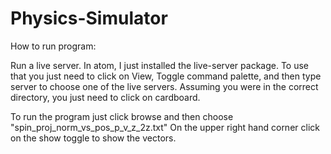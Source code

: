 # Physics-Simulator
How to run program:

Run a live server. In atom, I just installed the live-server package. To use that you just need to click on View,
Toggle command palette, and then type server to choose one of the live servers. Assuming you were in the correct directory, you
just need to click on cardboard.

To run the program just click browse and then choose "spin_proj_norm_vs_pos_p_v_z_2z.txt"
On the upper right hand corner click on the show toggle to show the vectors. 
